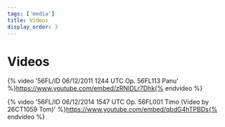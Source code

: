 ```yaml
---
tags: ['media']
title: Videos
display_order: 3
---
```


# Videos

{% video '56FL/ID 06/12/2011 1244 UTC Op. 56FL113 Panu' %}https://www.youtube.com/embed/zRNIDLr7Dhk{% endvideo %}

{% video '56FL/ID 06/12/2014 1547 UTC Op. 56FL001 Timo (Video by 26CT1059 Tom)' %}https://www.youtube.com/embed/qbdG4hTPBDs{% endvideo %}
